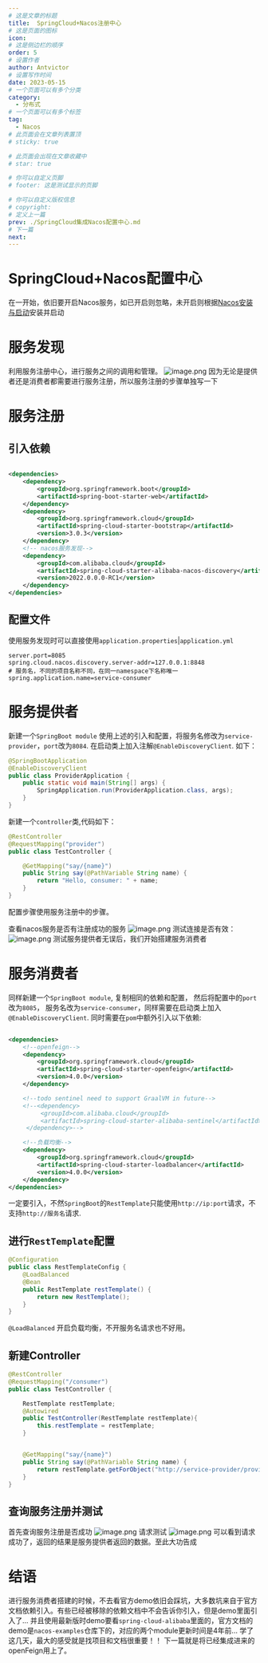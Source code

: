```yaml
---
# 这是文章的标题
title:  SpringCloud+Nacos注册中心
# 这是页面的图标
icon:
# 这是侧边栏的顺序
order: 5
# 设置作者
author: Antvictor
# 设置写作时间
date: 2023-05-15
# 一个页面可以有多个分类
category:
  - 分布式
# 一个页面可以有多个标签
tag:
  - Nacos
# 此页面会在文章列表置顶
# sticky: true

# 此页面会出现在文章收藏中
# star: true

# 你可以自定义页脚
# footer: 这是测试显示的页脚

# 你可以自定义版权信息
# copyright: 
# 定义上一篇
prev: ./SpringCloud集成Nacos配置中心.md
# 下一篇
next:
---
```

# SpringCloud+Nacos配置中心
在一开始，依旧要开启Nacos服务，如已开启则忽略，未开启则根据[Nacos安装与启动](./Nacos安装与启动.md)安装并启动
# 服务发现
利用服务注册中心，进行服务之间的调用和管理。
![image.png](https://img.codejourney.top/img/20230421142231.png)
因为无论是提供者还是消费者都需要进行服务注册，所以服务注册的步骤单独写一下
# 服务注册
## 引入依赖
```xml

<dependencies>
    <dependency>
        <groupId>org.springframework.boot</groupId>
        <artifactId>spring-boot-starter-web</artifactId>
    </dependency>
    <dependency>
        <groupId>org.springframework.cloud</groupId>
        <artifactId>spring-cloud-starter-bootstrap</artifactId>
        <version>3.0.3</version>
    </dependency>
    <!-- nacos服务发现-->
    <dependency>
        <groupId>com.alibaba.cloud</groupId>
        <artifactId>spring-cloud-starter-alibaba-nacos-discovery</artifactId>
        <version>2022.0.0.0-RC1</version>
    </dependency>
</dependencies>

```
## 配置文件
使用服务发现时可以直接使用`application.properties`|`application.yml`
```properties
server.port=8085
spring.cloud.nacos.discovery.server-addr=127.0.0.1:8848
# 服务名，不同的项目名称不同，在同一namespace下名称唯一
spring.application.name=service-consumer
```
# 服务提供者
新建一个`SpringBoot module` 使用上述的引入和配置，将服务名修改为`service-provider`，`port`改为`8084`.
在启动类上加入注解`@EnableDiscoveryClient`. 如下：
```Java
@SpringBootApplication
@EnableDiscoveryClient
public class ProviderApplication {
    public static void main(String[] args) {
        SpringApplication.run(ProviderApplication.class, args);
    }
}
```
新建一个`controller`类,代码如下：
```Java
@RestController
@RequestMapping("provider")
public class TestController {

    @GetMapping("say/{name}")
    public String say(@PathVariable String name) {
        return "Hello, consumer: " + name;
    }
}
```
配置步骤使用服务注册中的步骤。

查看nacos服务是否有注册成功的服务
![image.png](https://img.codejourney.top/img/20230423104020.png)
测试连接是否有效：
![image.png](https://img.codejourney.top/img/20230423104108.png)
测试服务提供者无误后，我们开始搭建服务消费者
# 服务消费者
同样新建一个`SpringBoot module`, 复制相同的依赖和配置， 然后将配置中的`port`改为`8085`， 服务名改为`service-consumer`，同样需要在启动类上加入`@EnableDiscoveryClient`.
同时需要在`pom`中额外引入以下依赖:
```xml

<dependencies>
    <!--openfeign-->
    <dependency>
        <groupId>org.springframework.cloud</groupId>
        <artifactId>spring-cloud-starter-openfeign</artifactId>
        <version>4.0.0</version>
    </dependency>

    <!--todo sentinel need to support GraalVM in future-->
    <!--<dependency>
         <groupId>com.alibaba.cloud</groupId>
         <artifactId>spring-cloud-starter-alibaba-sentinel</artifactId>
     </dependency>-->

    <!--负载均衡-->
    <dependency>
        <groupId>org.springframework.cloud</groupId>
        <artifactId>spring-cloud-starter-loadbalancer</artifactId>
        <version>4.0.0</version>
    </dependency>
</dependencies>
```
一定要引入，不然`SpringBoot`的`RestTemplate`只能使用`http://ip:port`请求，不支持`http://服务名`请求.
## 进行`RestTemplate`配置
```Java
@Configuration
public class RestTemplateConfig {
    @LoadBalanced
    @Bean
    public RestTemplate restTemplate() {
        return new RestTemplate();
    }
}
```
`@LoadBalanced` 开启负载均衡，不开服务名请求也不好用。
## 新建Controller
```Java
@RestController
@RequestMapping("/consumer")
public class TestController {

    RestTemplate restTemplate;
    @Autowired
    public TestController(RestTemplate restTemplate){
	    this.restTemplate = restTemplate;
    }


    @GetMapping("say/{name}")
    public String say(@PathVariable String name) {
        return restTemplate.getForObject("http://service-provider/provider/say/" + name, String.class);
    }
}
```
## 查询服务注册并测试
首先查询服务注册是否成功
![image.png](https://img.codejourney.top/img/20230423110911.png)
请求测试
![image.png](https://img.codejourney.top/img/20230423110935.png)
可以看到请求成功了，返回的结果是服务提供者返回的数据。至此大功告成
# 结语
进行服务消费者搭建的时候，不去看官方demo依旧会踩坑，大多数坑来自于官方文档依赖引入。有些已经被移除的依赖文档中不会告诉你引入，但是demo里面引入了...
并且使用最新版时demo要看`spring-cloud-alibaba`里面的，官方文档的demo是`nacos-examples`仓库下的，对应的两个module更新时间是4年前...
学了这几天，最大的感受就是找项目和文档很重要！！
下一篇就是将已经集成进来的openFeign用上了。
